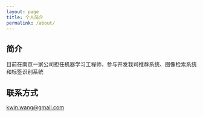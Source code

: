 ```yaml
---
layout: page
title: 个人简介
permalink: /about/
---
```




## 简介



目前在南京一家公司担任机器学习工程师，参与开发我司推荐系统、图像检索系统和标签识别系统



## 联系方式

[kwin.wang@gmail.com](mailto:kwin.wang@gmail.com)



